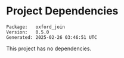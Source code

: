 # Project Dependencies
    Package:   oxford_join
    Version:   0.5.0
    Generated: 2025-02-26 03:46:51 UTC

This project has no dependencies.
